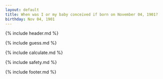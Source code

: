 ```yaml
---
layout: default
title: When was I or my baby conceived if born on November 04, 1901?
birthday: Nov 04, 1901
---
```


{% include header.md %}

{% include guess.md %}

{% include calculate.md %}

{% include safety.md %}

{% include footer.md %}



